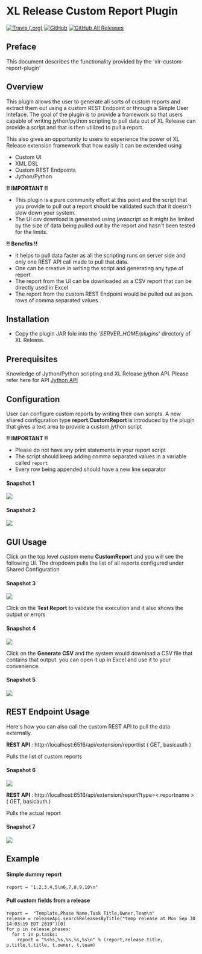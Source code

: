 # XL Release Custom Report Plugin


[![Travis (.org)](https://img.shields.io/travis/xebialabs-community/xlr-custom-report-plugin)](https://travis-ci.org/xebialabs-community/xlr-custom-report-plugin)
[![GitHub](https://img.shields.io/github/license/xebialabs-community/xlr-custom-report-plugin)](https://opensource.org/licenses/MIT)
[![GitHub All Releases](https://img.shields.io/github/downloads/xebialabs-community/xlr-custom-report-plugin/total)](https://github.com/xebialabs-community/xlr-custom-report-plugin/releases/latest)


## Preface
This document describes the functionality provided by the 'xlr-custom-report-plugin'

## Overview
This plugin allows the user to generate all sorts of custom reports and extract them out using a custom REST Endpoint or through a Simple User Inteface. The goal of the plugin is to provide a framework so that users capable of writing jython/python scripting to pull data out of XL Release can provide a script and that is then utilized to pull a report. 

This also gives an opportunity to users to experience the power of XL Release extension framework that how easily it can be extended using   
-  Custom UI  
-  XML DSL   
-  Custom REST Endpoints  
-  Jython/Python  

**!! IMPORTANT !!**   

- This plugin is a pure community effort at this point and the script that you provide to pull out a report should be validated such that it doesn't slow down your system.  
- The UI csv download is generated using javascript so it might be limited by the size of data being pulled out by the report and hasn't been tested for the limits.

**!! Benefits !!** 
 
- It helps to pull data faster as all the scripting runs on server side and only one REST API call made to pull that data.  
- One can be creative in writing the script and generating any type of report
- The report from the UI can be downloaded as a CSV report that can be directly used in Excel
- The report from the custom REST Endpoint would be pulled out as json.  rows of comma separated values


## Installation
- Copy the plugin JAR fole into the *'SERVER_HOME/plugins'* directory of XL Release.

## Prerequisites 
Knowledge of Jython/Python scripting and XL Release jython API.  Please refer here for API [Jython API](https://docs.xebialabs.com/jython-docs/#!/xl-release/9.0.x/)

## Configuration
User can configure custom reports by writing their own scripts. A new shared configuration type **report.CustomReport** is introduced by the plugin that gives a text area to provide a custom jython script

**!! IMPORTANT !!**  

- Please do not have any print statements in your report script  
- The script should keep adding comma separated values in a variable called `report`
- Every row being appended should have a new line separator

#### Snapshot 1

![](images/snap1.png)

#### Snapshot 2

![](images/snap2.png)

## GUI Usage
Click on the top level custom menu **CustomReport** and you will see the following UI. The dropdown pulls the list of all reports configured under Shared Configuration

#### Snapshot 3

![](images/snap3.png)


Click on the **Test Report** to validate the execution and it also shows the output or errors

#### Snapshot 4

![](images/snap4.png)

Click on the **Generate CSV** and the system would download a CSV file that contains that output. you can open it up in Excel and use it to your convenience.

#### Snapshot 5

![](images/snap5.png)

## REST Endpoint Usage

Here's how you can also call the custom REST API to pull the data externally.

**REST API** : http://localhost:6516/api/extension/reportlist ( GET, basicauth )

Pulls the list of custom reports

#### Snapshot 6
![](images/snap6.png)

**REST API** : http://localhost:6516/api/extension/report?type=< reportname > ( GET, basicauth )

Pulls the actual report

#### Snapshot 7
![](images/snap7.png)







## Example

#### Simple dummy report
```
report = "1,2,3,4,5\n6,7,8,9,10\n"
```

#### Pull custom fields from a release
```
report =  "Template,Phase Name,Task Title,Owner,Team\n"
release = releaseApi.searchReleasesByTitle("temp release at Mon Sep 30 14:03:19 EDT 2019")[0]
for p in release.phases:
  for t in p.tasks:
    report = "%s%s,%s,%s,%s,%s\n" % (report,release.title, p.title,t.title, t.owner, t.team)
```


